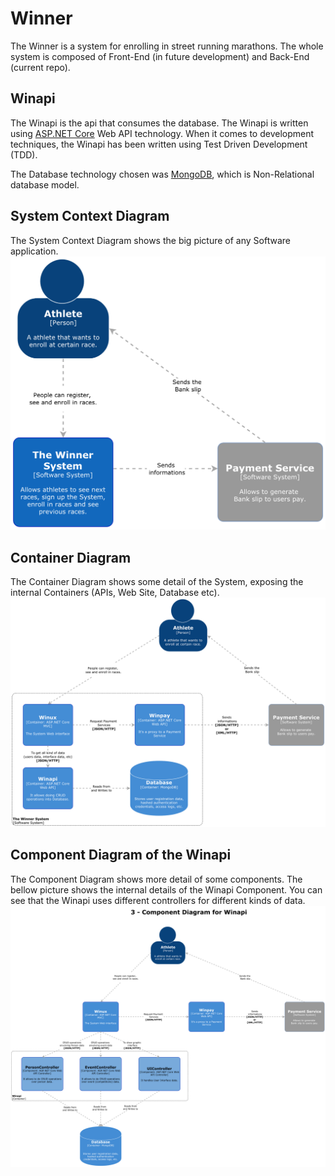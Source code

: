 # Winner

The Winner is a system for enrolling in street running marathons. The whole system is composed of Front-End (in future development) and Back-End (current repo).


## Winapi

The Winapi is the api that consumes the database. The Winapi is written using [ASP.NET Core](https://dotnet.microsoft.com/learn/web/what-is-aspnet-core) Web API technology. When it comes to development techniques, the Winapi has been written using Test Driven Development (TDD).

The Database technology chosen was [MongoDB](https://www.mongodb.com/), which is Non-Relational database model.

## System Context Diagram
The System Context Diagram shows the big picture of any Software application.
![The System Context Diagram](Images/1_SystemContext.png)

## Container Diagram 
The Container Diagram shows some detail of the System, exposing the internal Containers (APIs, Web Site, Database etc).
![The Container Diagram](Images/2_Container.png)

## Component Diagram of the Winapi
The Component Diagram shows more detail of some components. The bellow picture shows the internal details of the Winapi Component. You can see that the Winapi uses different controllers for different kinds of data.
![The Component Diagram of the Winapi](Images/3_Components.png)
